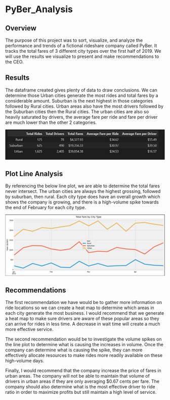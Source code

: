 # PyBer_Analysis

## Overview

The purpose of this project was to sort, visualize, and analyze the performance and trends of a fictional rideshare company called PyBer. It tracks the total fares of 3 different city types over the first half of 2019. We will use the results we visualize to present and make recommendations to the CEO.

## Results

The dataframe created gives plenty of data to draw conclusions. We can determine those Urban cities generate the most rides and total fares by a considerable amount. Suburban is the next highest in those categories followed by Rural cities. Urban areas also have the most drivers followed by the Suburban cities then the Rural cities. The urban cities are also so heavily saturated by drivers, the average fare per ride and fare per driver are much lower than the other 2 categories.

![img1](https://github.com/bikachuuuuuu/PyBer_Analysis/blob/main/resources/img1.png?raw=true)

## Plot Line Analysis

By referencing the below line plot, we are able to determine the total fares never intersect. The urban cities are always the highest grossing, followed by suburban, then rural. Each city type does have an overall growth which shows the company is growing, and there is a high-volume spike towards the end of February for each city type.

![img2](https://github.com/bikachuuuuuu/PyBer_Analysis/blob/main/resources/img2.png?raw=true)

## Recommendations

The first recommendation we have would be to gather more information on ride locations so we can create a heat map to determine which areas in each city generate the most business. I would recommend that we generate a heat map to make sure drivers are aware of these popular areas so they can arrive for rides in less time. A decrease in wait time will create a much more effective service.

The second recommendation would be to investigate the volume spikes on the line plot to determine what is causing the increases in volume. Once the company can determine what is causing the spike, they can more effectively allocate resources to make rides more readily available on these high-volume days.

Finally, I would recommend that the company increase the price of fares in urban areas. The company will not be able to maintain that volume of drivers in urban areas if they are only averaging $0.67 cents per fare. The company should also determine what is the most effective driver to ride ratio in order to maximize profits but still maintain a high level of service.
